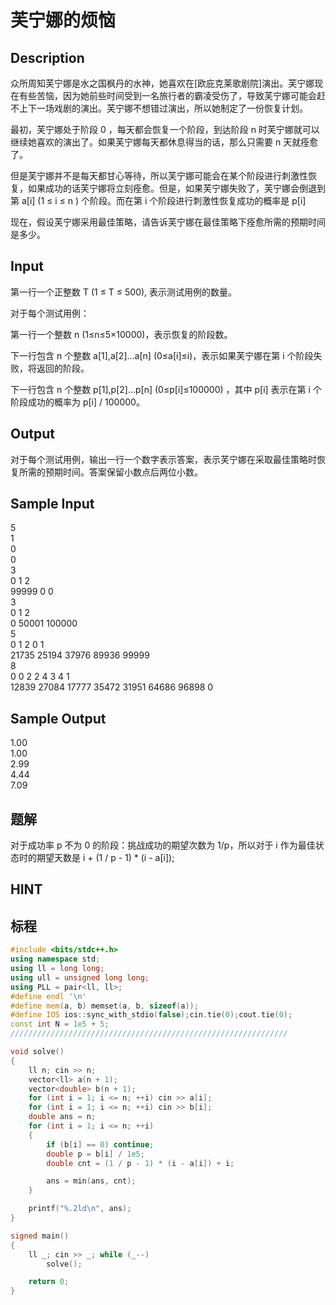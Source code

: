 # 芙宁娜的烦恼

## Description
众所周知芙宁娜是水之国枫丹的水神，她喜欢在[欧庇克莱歌剧院]演出。芙宁娜现在有些苦恼，因为她前些时间受到一名旅行者的霸凌受伤了，导致芙宁娜可能会赶不上下一场戏剧的演出。芙宁娜不想错过演出，所以她制定了一份恢复计划。

最初，芙宁娜处于阶段 0 ，每天都会恢复一个阶段，到达阶段 n 时芙宁娜就可以继续她喜欢的演出了。如果芙宁娜每天都休息得当的话，那么只需要 n 天就痊愈了。

但是芙宁娜并不是每天都甘心等待，所以芙宁娜可能会在某个阶段进行刺激性恢复，如果成功的话芙宁娜将立刻痊愈。但是，如果芙宁娜失败了，芙宁娜会倒退到第 a[i] (1 ≤ i ≤ n ) 个阶段。而在第 i 个阶段进行刺激性恢复成功的概率是 p[i]

现在，假设芙宁娜采用最佳策略，请告诉芙宁娜在最佳策略下痊愈所需的预期时间是多少。
## Input
第一行一个正整数 T (1 ≤ T ≤ 500), 表示测试用例的数量。

对于每个测试用例：

第一行一个整数 n (1≤n≤5×10000)，表示恢复的阶段数。

下一行包含 n 个整数 a[1],a[2]...a[n] (0≤a[i]≤i)，表示如果芙宁娜在第 i 个阶段失败，将返回的阶段。

下一行包含 n 个整数 p[1],p[2]...p[n] (0≤p[i]≤100000) ，其中 p[i] 表示在第 i 个阶段成功的概率为 p[i] / 100000。

## Output
对于每个测试用例，输出一行一个数字表示答案，表示芙宁娜在采取最佳策略时恢复所需的预期时间。答案保留小数点后两位小数。
## Sample Input
5\
1\
0\
0\
3\
0 1 2\
99999 0 0\
3\
0 1 2\
0 50001 100000\
5\
0 1 2 0 1\
21735 25194 37976 89936 99999\
8\
0 0 2 2 4 3 4 1\
12839 27084 17777 35472 31951 64686 96898 0
## Sample Output
1.00\
1.00\
2.99\
4.44\
7.09
## 题解
对于成功率 p 不为 0 的阶段：挑战成功的期望次数为 1/p，所以对于 i 作为最佳状态时的期望天数是 i + (1 / p - 1) * (i - a[i]);

## HINT

## 标程
```cpp
#include <bits/stdc++.h>
using namespace std;
using ll = long long;
using ull = unsigned long long;
using PLL = pair<ll, ll>;
#define endl '\n'
#define mem(a, b) memset(a, b, sizeof(a));
#define IOS ios::sync_with_stdio(false);cin.tie(0);cout.tie(0);
const int N = 1e5 + 5;
//////////////////////////////////////////////////////////////

void solve()
{
    ll n; cin >> n;
    vector<ll> a(n + 1);
    vector<double> b(n + 1);
    for (int i = 1; i <= n; ++i) cin >> a[i];
    for (int i = 1; i <= n; ++i) cin >> b[i];
    double ans = n;
    for (int i = 1; i <= n; ++i)
    {
        if (b[i] == 0) continue;
        double p = b[i] / 1e5;
        double cnt = (1 / p - 1) * (i - a[i]) + i;

        ans = min(ans, cnt);
    }

    printf("%.2ld\n", ans);
}

signed main()
{
    ll _; cin >> _; while (_--)
        solve();

    return 0;
} 
```
